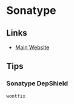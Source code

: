 # Sonatype

## Links

- [Main Website](https://sonatype.com/)

## Tips

### Sonatype DepShield

```txt
wontfix
```
